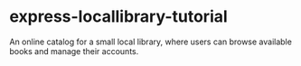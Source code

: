 # express-locallibrary-tutorial
An online catalog for a small local library, where users can browse available books and manage their accounts.
